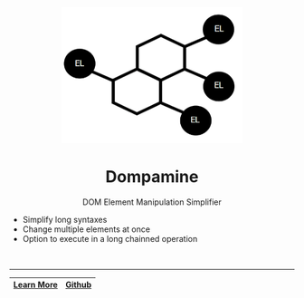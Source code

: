 

<div align="center">
<img src="docs/logo/logo-no-bg.png" height="240" width="320"></img>

# **Dompamine**


DOM Element Manipulation Simplifier
</div>




- Simplify long syntaxes
- Change multiple elements at once
- Option to execute in a long chainned operation 

<br>

<div align="center">

---

[Learn More](https://fmented.github.io/dompamine/) | [Github](https://github.com/fmented/dompamine)
|---|---|
</div>